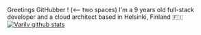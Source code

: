 Greetings GitHubber ! (<-- two spaces)
I'm a 9 years old full-stack developer and a cloud architect based in Helsinki, Finland 🇫🇮
[![Varilv github stats](https://github-readme-stats.vercel.app/api?username=Varulv1997&theme=midnight-purple&show_icons=true)](https://github.com/Varulv1997/github-readme-stats)
